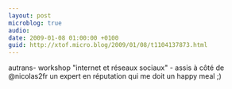 ```yaml
---
layout: post
microblog: true
audio: 
date: 2009-01-08 01:00:00 +0100
guid: http://xtof.micro.blog/2009/01/08/t1104137873.html
---
```

autrans- workshop "internet et réseaux sociaux" - assis à côté de @nicolas2fr un expert en réputation qui me doit un happy meal ;)

